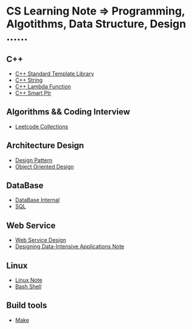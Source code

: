 # CS Learning Note => Programming, Algotithms, Data Structure, Design ......

## C++

- [C++ Standard Template Library](https://github.com/rong118/cs_note_101/blob/master/c++/c++_stl.md)
- [C++ String](https://github.com/rong118/cs_note_101/blob/master/c++/c++_string.md)
- [C++ Lambda Function](https://github.com/rong118/cs_note_101/blob/master/c++/c++_lambda_sort.md)
- [C++ Smart Ptr]()

## Algorithms && Coding Interview

- [Leetcode Collections](https://github.com/rong118/cs_note_101/blob/master/algorithms/leetcode.md)

## Architecture Design

- [Design Pattern]()
- [Object Oriented Design]()

## DataBase

- [DataBase Internal]()
- [SQL]()

## Web Service

- [Web Service Design](https://github.com/rong118/cs_note_101/blob/master/web_service/web_service_design.md)
- [Designing Data-Intensive Applications Note](https://github.com/rong118/cs_note_101/blob/master/design_data_app_note/design_data_app_note.md)

## Linux

- [Linux Note](https://github.com/rong118/cs_note_101/blob/master/linux/linux.md)
- [Bash Shell](https://github.com/rong118/cs_note_101/blob/master/linux/bash.md)

## Build tools

- [Make]()

